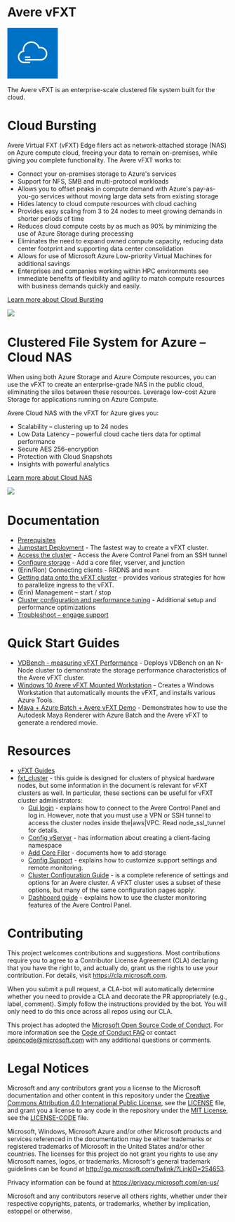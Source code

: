 # Avere vFXT

<img src="docs/images/avere_vfxt.png">

The Avere vFXT is an enterprise-scale clustered file system built for the cloud.

# Cloud Bursting

Avere Virtual FXT (vFXT) Edge filers act as network-attached storage (NAS) on Azure compute cloud, freeing your data to remain on-premises, while giving you complete functionality. The Avere vFXT works to:

  * Connect your on-premises storage to Azure's services
  * Support for NFS, SMB and multi-protocol workloads
  * Allows you to offset peaks in compute demand with Azure's pay-as-you-go services without moving large data sets from existing storage
  * Hides latency to cloud compute resources with cloud caching
  * Provides easy scaling from 3 to 24 nodes to meet growing demands in shorter periods of time
  * Reduces cloud compute costs by as much as 90% by minimizing the use of Azure Storage during processing
  * Eliminates the need to expand owned compute capacity, reducing data center footprint and supporting data center consolidation
  * Allows for use of Microsoft Azure Low-priority Virtual Machines for additional savings
  * Enterprises and companies working within HPC environments see immediate benefits of flexibility and agility to match compute resources with business demands quickly and easily.

[Learn more about Cloud Bursting](http://www.averesystems.com/cloud-bursting)

<img src="http://www.averesystems.com/UserFiles/Image/CloudBurst.gif">

# Clustered File System for Azure – Cloud NAS

When using both Azure Storage and Azure Compute resources, you can use the vFXT to create an enterprise-grade NAS in the public cloud, eliminating the silos between these resources. Leverage low-cost Azure Storage for applications running on Azure Compute.

Avere Cloud NAS with the vFXT for Azure gives you:
  * Scalability – clustering up to 24 nodes
  * Low Data Latency – powerful cloud cache tiers data for optimal performance
  * Secure AES 256-encryption
  * Protection with Cloud Snapshots
  * Insights with powerful analytics

[Learn more about Cloud NAS](http://www.averesystems.com/cloud-nas)

<img src="http://www.averesystems.com/UserFiles/Image/CloudNas.gif">

# Documentation
  * [Prerequisites](docs/prereqs.md)
  * [Jumpstart Deployment](docs/jumpstart_deploy.md) - The fastest way to create a vFXT cluster.
  * [Access the cluster](docs/access_cluster.md) - Access the Avere Control Panel from an SSH tunnel
  * [Configure storage](docs/configure_storage.md) - Add a core filer, vserver, and junction
  * (Erin/Ron) Connecting clients - RRDNS and `mount`
  * [Getting data onto the vFXT cluster](docs/getting_data_onto_vfxt.md) - provides various strategies for how to parallelize ingress to the vFXT.
  * (Erin) Management – start / stop
  * [Cluster configuration and performance tuning](docs/config_tuning.md) - Additional setup and performance optimizations
  * [Troubleshoot – engage support](docs/engage_support.md)

# Quick Start Guides
  * [VDBench - measuring vFXT Performance](docs/vdbench.md) - Deploys VDBench on an N-Node cluster to demonstrate the storage performance characteristics of the Avere vFXT cluster.
  * [Windows 10 Avere vFXT Mounted Workstation](docs/windows_10_avere_vfxt_mounted_workstation.md) - Creates a Windows Workstation that automatically mounts the vFXT, and installs various Azure Tools.
  * [Maya + Azure Batch + Avere vFXT Demo](docs/maya_azure_batch_avere_vfxt_demo.md) - Demonstrates how to use the Autodesk Maya Renderer with Azure Batch and the Avere vFXT to generate a rendered movie.

# Resources
  * [vFXT Guides](http://library.averesystems.com/#vfxt) 
  * [fxt_cluster](http://library.averesystems.com/#fxt_cluster) - this guide is designed for clusters of physical hardware nodes, but some information in the document is relevant for vFXT clusters as well. In particular, these sections can be useful for vFXT cluster administrators: 
    * [Gui login](http://library.averesystems.com/create_cluster/4_8/html/initial_config.html#gui-login) - explains how to connect to the Avere Control Panel and log in. However, note that you must use a VPN or SSH tunnel to access the cluster nodes inside the|aws|VPC. Read node_ssl_tunnel for details.
    * [Config vServer](http://library.averesystems.com/create_cluster/4_8/html/config_vserver.html#config-vserver) - has information about creating a client-facing namespace
    * [Add Core Filer](http://library.averesystems.com/create_cluster/4_8/html/config_core_filer.html#add-core-filer) - documents how to add storage
    * [Config Support](http://library.averesystems.com/create_cluster/4_8/html/config_support.html#config-support) - explains how to customize support settings and remote monitoring. 
    * [Cluster Configuration Guide](http://library.averesystems.com/#operations) - is a complete reference of settings and options for an Avere cluster. A vFXT cluster uses a subset of these options, but many of the same configuration pages apply. 
    * [Dashboard guide](http://library.averesystems.com/#operations) - explains how to use the cluster monitoring features of the Avere Control Panel.

# Contributing

This project welcomes contributions and suggestions.  Most contributions require you to agree to a
Contributor License Agreement (CLA) declaring that you have the right to, and actually do, grant us
the rights to use your contribution. For details, visit https://cla.microsoft.com.

When you submit a pull request, a CLA-bot will automatically determine whether you need to provide
a CLA and decorate the PR appropriately (e.g., label, comment). Simply follow the instructions
provided by the bot. You will only need to do this once across all repos using our CLA.

This project has adopted the [Microsoft Open Source Code of Conduct](https://opensource.microsoft.com/codeofconduct/).
For more information see the [Code of Conduct FAQ](https://opensource.microsoft.com/codeofconduct/faq/) or
contact [opencode@microsoft.com](mailto:opencode@microsoft.com) with any additional questions or comments.

# Legal Notices

Microsoft and any contributors grant you a license to the Microsoft documentation and other content
in this repository under the [Creative Commons Attribution 4.0 International Public License](https://creativecommons.org/licenses/by/4.0/legalcode),
see the [LICENSE](LICENSE) file, and grant you a license to any code in the repository under the [MIT License](https://opensource.org/licenses/MIT), see the
[LICENSE-CODE](LICENSE-CODE) file.

Microsoft, Windows, Microsoft Azure and/or other Microsoft products and services referenced in the documentation
may be either trademarks or registered trademarks of Microsoft in the United States and/or other countries.
The licenses for this project do not grant you rights to use any Microsoft names, logos, or trademarks.
Microsoft's general trademark guidelines can be found at http://go.microsoft.com/fwlink/?LinkID=254653.

Privacy information can be found at https://privacy.microsoft.com/en-us/

Microsoft and any contributors reserve all others rights, whether under their respective copyrights, patents,
or trademarks, whether by implication, estoppel or otherwise.
